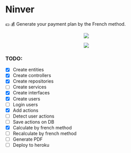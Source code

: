 # Ninver

:dollar: :moneybag: Generate your payment plan by the French method.



<div align="center">

![](https://d31dn7nfpuwjnm.cloudfront.net/images/valoraciones/0030/5310/tipos-sistemas-amortizacion-frances-aleman-americano.png?1526024784)
    
![](https://www.navascusi.com/wp-content/uploads/2015/03/Captura.png)

</div>

### TODO: 
- [x] Create entities
- [x] Create controllers
- [x] Create repositories
- [ ] Create services
- [x] Create interfaces
- [x] Create users
- [ ] Login users
- [x] Add actions
- [ ] Detect user actions
- [ ] Save actions on DB
- [x] Calculate by french method
- [ ] Recalculate by french method
- [ ] Generate PDF
- [ ] Deploy to heroku

